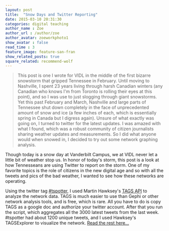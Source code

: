 ```yaml
---
layout: post
title:  "Snow Days and Twitter Reporting"
date: 2015-03-10 20:31:30
categories: digital teaching
author_name : Zoe 
author_url : /author/zoe
author_avatar: zoeworkphoto1
show_avatar : false
read_time : 3
feature_image: feature-san-fran
show_related_posts: true
square_related: recommend-wolf
---
```

>This post is one I wrote for VIDL in the middle of the first bizarre snowstorm that gripped Tennessee in February. Until moving to Nashville, I spent 23 years living through harsh Canadian winters (any Canadian who knows I'm from Toronto is rolling their eyes at this point), and so I was use to just slogging through giant snowstorms. Yet this past February and March, Nashville and large parts of Tennessee shut down completely in the face of unprecedented amount of snow and ice (a few inches of each, which is essentially spring in Canada but I digress again). Unsure of what exactly was going on, I turned to twitter for the latest updates. I was amazed with what I found, which was a robust community of citizen journalists sharing weather updates and measurements. So I did what anyone would when snowed in, I decided to try out some network graphing analysis.

Though today is a snow day at Vanderbilt Campus, we at VIDL never let a little bit of weather stop us. In honor of today's storm, this post is a look at how Tennesseans are using Twitter to report on the storm. One of my favorite topics is the role of citizens in the new digital age and so with all the tweets and pics of the bad weather, I wanted to see how these networks are operating.


Using the twitter tag [#tspotter](https://twitter.com/hashtag/tspotter?f=realtime&src=hash), I used Martin Hawksey's [TAGS API](https://tags.hawksey.info/get-tags/) to analyze the network data. TAGS is much easier to use than Gephi or other network analysis tools, and is free, which is rare. All you have to do is copy TAGS as a google doc and authorize your twitter account. After that you run the script, which aggregates all the 3000 latest tweets from the last week. #tspotter had about 1200 unique tweets, and I used Hawksey's TAGSExplorer to visualize the network.
[Read the rest here...](https://my.vanderbilt.edu/vidl/2015/02/snow-days-twitter-reporting/)
